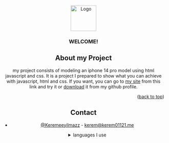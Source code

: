 
<a name="readme"></a>




<!-- PROJECT LOGO -->
<br />
<div align="center">
  <a href="https://github.com/kerem01121">
    <img src="https://avatars.githubusercontent.com/u/117937811?v=4" alt="Logo" width="80" height="80">
  </a>

  <h3 align="center">WELCOME!</h3>

 






<!-- ABOUT THE PROJECT -->
## About my Project



my project consists of modeling an iphone 14 pro model using html javascript and css.
It is a project I prepared to show what you can achieve with javascript, html and css.
If you want, you can go to [my site](https://kerem01121.me) from this link and try it or [download](https://github.com/kerem01121/HTML-iPhone-14-Dynamic-Island-and-Interface-) it from my github profile.


<p align="right">(<a href="#readme-top">back to top</a>)</p>







<!-- CONTACT -->
## Contact

- [@Keremeeyilmazz](https://twitter.com/your_username) - kerem@kerem01121.me
  
  
  <details>
    <summary>languages I use</summary>
    <p img align="left"><img align="left" src="https://github-readme-stats.vercel.app/api/top-langs?username=kerem01121&show_icons=true&locale=en&layout=compact" alt="kerem01121" /></p>
  </details>





